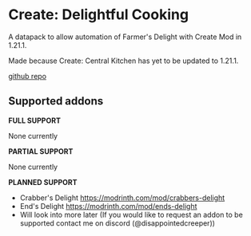 # Create: Delightful Cooking
A datapack to allow automation of Farmer's Delight with Create Mod in 1.21.1.

Made because Create: Central Kitchen has yet to be updated to 1.21.1.

[github repo](https://github.com/Disappointedcreeper/create-delightful-cooking/)

## Supported addons
**FULL SUPPORT**

None currently

**PARTIAL SUPPORT**

None currently

**PLANNED SUPPORT**

- Crabber's Delight https://modrinth.com/mod/crabbers-delight
- End's Delight https://modrinth.com/mod/ends-delight
- Will look into more later (If you would like to request an addon to be supported contact me on discord (@disappointedcreeper))
